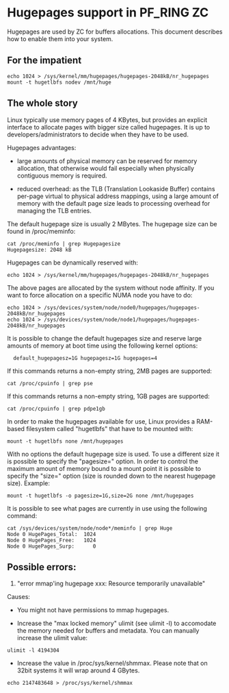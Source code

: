 # Hugepages support in PF_RING ZC

Hugepages are used by ZC for buffers allocations. This document describes 
how to enable them into your system. 

## For the impatient
```
echo 1024 > /sys/kernel/mm/hugepages/hugepages-2048kB/nr_hugepages
mount -t hugetlbfs nodev /mnt/huge
```

## The whole story
Linux typically use memory pages of 4 KBytes, but provides an explicit 
interface to allocate pages with bigger size called hugepages. It is up 
to developers/administrators to decide when they have to be used. 

Hugepages advantages:

- large amounts of physical memory can be reserved for memory allocation, 
  that otherwise would fail especially when physically contiguous memory 
  is required.

- reduced overhead: as the TLB (Translation Lookaside Buffer) contains 
  per-page virtual to physical address mappings, using a large amount of
  memory with the default page size leads to processing overhead for 
  managing the TLB entries.

The default hugepage size is usually 2 MBytes. The hugepage size can be 
found in /proc/meminfo:

```
cat /proc/meminfo | grep Hugepagesize
Hugepagesize: 2048 kB 
```

Hugepages can be dynamically reserved with:

```
echo 1024 > /sys/kernel/mm/hugepages/hugepages-2048kB/nr_hugepages
```

The above pages are allocated by the system without node affinity. If
you want to force allocation on a specific NUMA node you have to do:

```
echo 1024 > /sys/devices/system/node/node0/hugepages/hugepages-2048kB/nr_hugepages
echo 1024 > /sys/devices/system/node/node1/hugepages/hugepages-2048kB/nr_hugepages
```

It is possible to change the default hugepages size and reserve large 
amounts of memory at boot time using the following kernel options:

```
  default_hugepagesz=1G hugepagesz=1G hugepages=4
```

If this commands returns a non-empty string, 2MB pages are supported:

```
cat /proc/cpuinfo | grep pse
```

If this commands returns a non-empty string, 1GB pages are supported:

```
cat /proc/cpuinfo | grep pdpe1gb
```

In order to make the hugepages available for use, Linux provides a 
RAM-based filesystem called "hugetlbfs" that have to be mounted with:

```
mount -t hugetlbfs none /mnt/hugepages
```

With no options the default hugepage size is used. To use a different
size it is possible to specify the "pagesize=" option.
In order to control the maximum amount of memory bound to a mount point
it is possible to specify the "size=" option (size is rounded down to 
the nearest hugepage size). 
Example:

```
mount -t hugetlbfs -o pagesize=1G,size=2G none /mnt/hugepages
```

It is possible to see what pages are currently in use using the
following command:

```
cat /sys/devices/system/node/node*/meminfo | grep Huge
Node 0 HugePages_Total:  1024
Node 0 HugePages_Free:   1024
Node 0 HugePages_Surp:      0
```

## Possible errors:
1. "error mmap'ing hugepage xxx: Resource temporarily unavailable"

Causes:
- You might not have permissions to mmap hugepages.

- Increase the "max locked memory" ulimit (see ulimit -l) to accomodate 
  the memory needed for buffers and metadata. You can manually increase 
  the ulimit value:

```
ulimit -l 4194304
```

- Increase the value in /proc/sys/kernel/shmmax. Please note that on 
  32bit systems it will wrap around 4 GBytes.

```
echo 2147483648 > /proc/sys/kernel/shmmax
```

